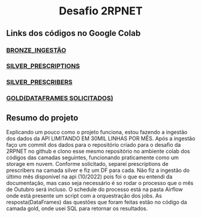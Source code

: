 <h1 align="center"> Desafio 2RPNET </h1>


## Links dos códigos no Google Colab
### [BRONZE_INGESTÃO](https://colab.research.google.com/drive/1iW25EWhOBRdWgHoR2AgQJhK-YamhhHj-?usp=sharing)
### [SILVER_PRESCRIPTIONS](https://colab.research.google.com/drive/13LQDBY8JTykLk15UxVlV6lQds5MPV4Ko?usp=sharing)
### [SILVER_PRESCRIBERS](https://colab.research.google.com/drive/1heMs1ZyE3IrFU-8DqSG2x0ZsyRrfUvrH?usp=sharing)
### [GOLD(DATAFRAMES SOLICITADOS)](https://colab.research.google.com/drive/137OYABW-u9tGty5m2N8cWL7yrrAU8IP5?usp=sharing)


## Resumo do projeto
Explicando um pouco como o projeto funciona, estou fazendo a ingestão dos dados da API LIMITANDO EM 30MIL LINHAS POR MÊS. 
Após a ingestão faço um commit dos dados para o repositório criado para o desafio da 2RPNET no github e clono esse mesmo repositório  no ambiente colab dos códigos das camadas seguintes, funcionando praticamente como um storage em nuvem. 
Conforme solicitado, separei prescriptions de prescribers na camada silver e fiz um DF para cada. Não fiz a ingestão do último mês disponível na api (10/2022) pois foi o que eu entendi da documentação, mas caso seja necessário é so rodar o processo que o mês de Outubro será incluso. 
O schedule do processo está na pasta Airflow onde está presente um script com a orquestração dos jobs.
As resposta(DataFrames) das questões que foram feitas estão no código da camada  gold, onde usei SQL para retornar os resultados.
  